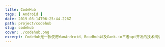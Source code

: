 ```yaml
---
title: CodeHub
tags: [ Android ]
date: 2019-03-14T06:25:44.226Z
path: project/codehub
slug: codehub
cover: ./codehub.png
excerpt: CodeHub是一款使用WanAndroid、Readhub以及Gank.io三者api开发的技术阅读类的开源项目。 项目是基于Material Design + MVP + RxJava + Retrofit + Dagger2 + Glide等框架开发的。
---
```


